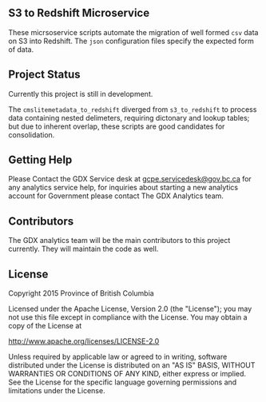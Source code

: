 ## S3 to Redshift Microservice

These micrsoservice scripts automate the migration of well formed `csv` data on S3 into Redshift. The `json` configuration files specify the expected form of data.

## Project Status

Currently this project is still in development.

The `cmslitemetadata_to_redshift` diverged from `s3_to_redshift` to process data containing nested delimeters, requiring dictonary and lookup tables; but due to inherent overlap, these scripts are good candidates for consolidation.

## Getting Help

Please Contact the GDX Service desk at gcpe.servicedesk@gov.bc.ca for any analytics service help, for inquiries about starting a new analytics account for Government please contact The GDX Analytics team.

## Contributors

The GDX analytics team will be the main contributors to this project currently. They will maintain the code as well. 

## License

Copyright 2015 Province of British Columbia

Licensed under the Apache License, Version 2.0 (the "License");
you may not use this file except in compliance with the License.
You may obtain a copy of the License at

   http://www.apache.org/licenses/LICENSE-2.0

Unless required by applicable law or agreed to in writing, software
distributed under the License is distributed on an "AS IS" BASIS,
WITHOUT WARRANTIES OR CONDITIONS OF ANY KIND, either express or implied.
See the License for the specific language governing permissions and limitations under the License.
